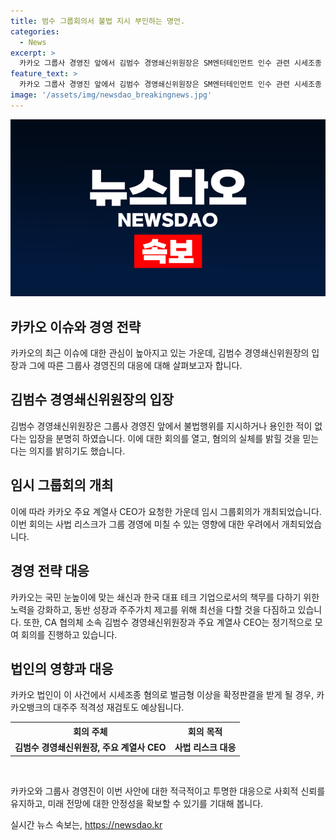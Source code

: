 ```yaml
---
title: 범수 그룹회의서 불법 지시 부인하는 명언.
categories:
  - News
excerpt: >
  카카오 그룹사 경영진 앞에서 김범수 경영쇄신위원장은 SM엔터테인먼트 인수 관련 시세조종 혐의를 부인하고, 사법 리스크로부터 그룹 경영에 영향을 우려해 임시 그룹회의를 열었다. 김 위원장은 영장 실질심사를 앞두고 사실이 밝혀질 것이라며 쇄신과 기업의 책무를 다할 것을 다짐했으며, 이로 인해 계열사 CEO는 위기감을 느끼고 임시 회의를 요청하게 되었다. 그리고 만약 법인이 시세조종 혐의로 벌금형 이상을 받게 된다면 카카오뱅크의 대주주 적격성도 재검토될 것으로 보인다.
feature_text: >
  카카오 그룹사 경영진 앞에서 김범수 경영쇄신위원장은 SM엔터테인먼트 인수 관련 시세조종 혐의를 부인하고, 사법 리스크로부터 그룹 경영에 영향을 우려해 임시 그룹회의를 열었다. 김 위원장은 영장 실질심사를 앞두고 사실이 밝혀질 것이라며 쇄신과 기업의 책무를 다할 것을 다짐했으며, 이로 인해 계열사 CEO는 위기감을 느끼고 임시 회의를 요청하게 되었다. 그리고 만약 법인이 시세조종 혐의로 벌금형 이상을 받게 된다면 카카오뱅크의 대주주 적격성도 재검토될 것으로 보인다.
image: '/assets/img/newsdao_breakingnews.jpg'
---
```


<p><img src="/assets/img/newsdao_breakingnews.jpg" alt="ontimetimes 속보" /></p>

<h2 data-ke-size="size26">카카오 이슈와 경영 전략</h2>

<p data-ke-size="size16">카카오의 최근 이슈에 대한 관심이 높아지고 있는 가운데, 김범수 경영쇄신위원장의 입장과 그에 따른 그룹사 경영진의 대응에 대해 살펴보고자 합니다.</p>

<h2>김범수 경영쇄신위원장의 입장</h2>

<p data-ke-size="size16">김범수 경영쇄신위원장은 그룹사 경영진 앞에서 불법행위를 지시하거나 용인한 적이 없다는 입장을 분명히 하였습니다. 이에 대한 회의를 열고, 혐의의 실체를 밝힐 것을 믿는다는 의지를 밝히기도 했습니다.</p>

<h2>임시 그룹회의 개최</h2>

<p data-ke-size="size16">이에 따라 카카오 주요 계열사 CEO가 요청한 가운데 임시 그룹회의가 개최되었습니다. 이번 회의는 사법 리스크가 그룹 경영에 미칠 수 있는 영향에 대한 우려에서 개최되었습니다.</p>

<h2>경영 전략 대응</h2>

<p data-ke-size="size16">카카오는 국민 눈높이에 맞는 쇄신과 한국 대표 테크 기업으로서의 책무를 다하기 위한 노력을 강화하고, 동반 성장과 주주가치 제고를 위해 최선을 다할 것을 다짐하고 있습니다. 또한, CA 협의체 소속 김범수 경영쇄신위원장과 주요 계열사 CEO는 정기적으로 모여 회의를 진행하고 있습니다.</p>

<h2>법인의 영향과 대응</h2>

<p data-ke-size="size16">카카오 법인이 이 사건에서 시세조종 혐의로 벌금형 이상을 확정판결을 받게 될 경우, 카카오뱅크의 대주주 적격성 재검토도 예상됩니다.</p>

<table>
  <tr>
    <th>회의 주체</th>
    <th>회의 목적</th>
  </tr>
  <tr>
    <td style="text-align: center; height: 17px;"><b>김범수 경영쇄신위원장, 주요 계열사 CEO</b></td>
    <td style="text-align: center; height: 17px;"><b>사법 리스크 대응</b></td>
  </tr>
</table>

<p data-ke-size="size16">&nbsp;</p>

<p data-ke-size="size16">카카오와 그룹사 경영진이 이번 사안에 대한 적극적이고 투명한 대응으로 사회적 신뢰를 유지하고, 미래 전망에 대한 안정성을 확보할 수 있기를 기대해 봅니다.</p>
실시간 뉴스 속보는, <a href="https://newsdao.kr" rel="dofollow">https://newsdao.kr</a>


